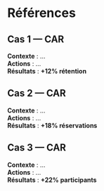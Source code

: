 # Références

## Cas 1 — CAR
**Contexte** : …  
**Actions** : …  
**Résultats** : **+12% rétention**

## Cas 2 — CAR
**Contexte** : …  
**Actions** : …  
**Résultats** : **+18% réservations**

## Cas 3 — CAR
**Contexte** : …  
**Actions** : …  
**Résultats** : **+22% participants**
